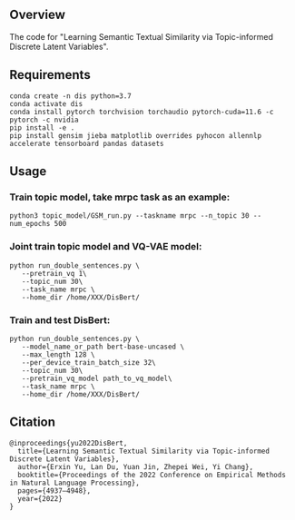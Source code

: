 ## Overview

The code for "Learning Semantic Textual Similarity via Topic-informed Discrete Latent Variables".

## Requirements

``` 
conda create -n dis python=3.7 
conda activate dis
conda install pytorch torchvision torchaudio pytorch-cuda=11.6 -c pytorch -c nvidia
pip install -e .
pip install gensim jieba matplotlib overrides pyhocon allennlp accelerate tensorboard pandas datasets
```

## Usage

### Train topic model, take mrpc task as an example:

``` 
python3 topic_model/GSM_run.py --taskname mrpc --n_topic 30 --num_epochs 500
```

### Joint train topic model and VQ-VAE model:

```
python run_double_sentences.py \
   --pretrain_vq 1\
   --topic_num 30\
   --task_name mrpc \
   --home_dir /home/XXX/DisBert/
```

### Train and test DisBert:

```
python run_double_sentences.py \
   --model_name_or_path bert-base-uncased \
   --max_length 128 \
   --per_device_train_batch_size 32\
   --topic_num 30\
   --pretrain_vq_model path_to_vq_model\
   --task_name mrpc \
   --home_dir /home/XXX/DisBert/
```

## Citation

```
@inproceedings{yu2022DisBert,
  title={Learning Semantic Textual Similarity via Topic-informed Discrete Latent Variables},
  author={Erxin Yu, Lan Du, Yuan Jin, Zhepei Wei, Yi Chang},
  booktitle={Proceedings of the 2022 Conference on Empirical Methods in Natural Language Processing},
  pages={4937–4948},
  year={2022}
}
```

